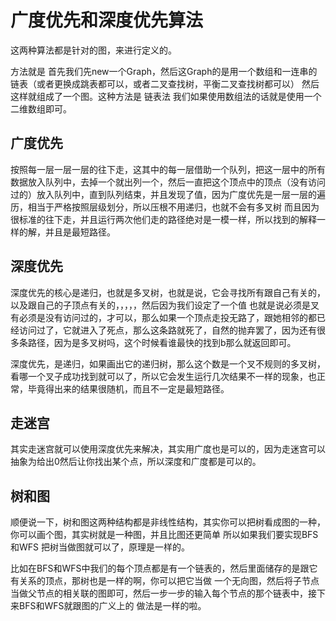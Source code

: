 # 广度优先和深度优先算法

这两种算法都是针对的图，来进行定义的。

方法就是 首先我们先new一个Graph，然后这Graph的是用一个数组和一连串的链表（或者更换成跳表都可以，或者二叉查找树，平衡二叉查找树都可以）
然后这样就组成了一个图。这种方法是 链表法 我们如果使用数组法的话就是使用一个二维数组即可。

## 广度优先

按照每一层一层一层的往下走，这其中的每一层借助一个队列，把这一层中的所有数据放入队列中，去掉一个就出列一个，然后一直把这个顶点中的顶点（没有访问过的）放入队列中，直到队列结束，并且发现了值，因为广度优先是一层一层的遍历，相当于严格按照层级划分，所以压根不用递归，也就不会有多叉树
而且因为很标准的往下走，并且运行两次他们走的路径绝对是一模一样，所以找到的解释一样的解，并且是最短路径。

## 深度优先

深度优先的核心是递归，也就是多叉树，也就是说，它会寻找所有跟自己有关的，以及跟自己的子顶点有关的，，，，，然后因为我们设定了一个值
也就是说必须是叉有必须是没有访问过的，才可以，那么如果一个顶点走投无路了，跟她相邻的都已经访问过了，它就进入了死点，那么这条路就死了，自然的抛弃罢了，因为还有很多条路径，因为是多叉树吗，这个时候看谁最快的找到b那么就返回即可。

深度优先，是递归，如果画出它的递归树，那么这个数是一个叉不规则的多叉树，看哪一个叉子成功找到就可以了，所以它会发生运行几次结果不一样的现象，也正常，毕竟得出来的结果很随机，而且不一定是最短路径。

## 走迷宫

其实走迷宫就可以使用深度优先来解决，其实用广度也是可以的，因为走迷宫可以抽象为给出0然后让你找出某个点，所以深度和广度都是可以的。

## 树和图

顺便说一下，树和图这两种结构都是非线性结构，其实你可以把树看成图的一种，你可以画个图，其实树就是一种图，并且比图还更简单
所以如果我们要实现BFS和WFS 把树当做图就可以了，原理是一样的。

比如在BFS和WFS中我们的每个顶点都是有一个链表的，然后里面储存的是跟它有关系的顶点，那树也是一样的啊，你可以把它当做
一个无向图，然后将子节点当做父节点的相关联的图即可，然后一步一步的输入每个节点的那个链表中，接下来BFS和WFS就跟图的广义上的
做法是一样的啦。
